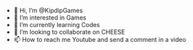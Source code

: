 - 👋 Hi, I’m @KipdipGames
- 👀 I’m interested in Games
- 🌱 I’m currently learning Codes
- 💞️ I’m looking to collaborate on CHEESE
- 📫 How to reach me Youtube and send a comment in a video

<!---
KipdipGames/KipdipGames is a ✨ special ✨ repository because its `README.md` (this file) appears on your GitHub profile.
You can click the Preview link to take a look at your changes.
--->
